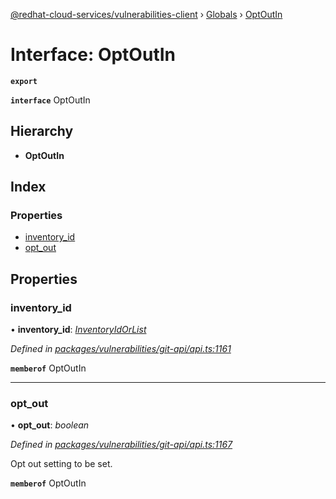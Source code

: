 [@redhat-cloud-services/vulnerabilities-client](../README.md) › [Globals](../globals.md) › [OptOutIn](optoutin.md)

# Interface: OptOutIn

**`export`** 

**`interface`** OptOutIn

## Hierarchy

* **OptOutIn**

## Index

### Properties

* [inventory_id](optoutin.md#inventory_id)
* [opt_out](optoutin.md#opt_out)

## Properties

###  inventory_id

• **inventory_id**: *[InventoryIdOrList](inventoryidorlist.md)*

*Defined in [packages/vulnerabilities/git-api/api.ts:1161](https://github.com/RedHatInsights/javascript-clients/blob/master/packages/vulnerabilities/git-api/api.ts#L1161)*

**`memberof`** OptOutIn

___

###  opt_out

• **opt_out**: *boolean*

*Defined in [packages/vulnerabilities/git-api/api.ts:1167](https://github.com/RedHatInsights/javascript-clients/blob/master/packages/vulnerabilities/git-api/api.ts#L1167)*

Opt out setting to be set.

**`memberof`** OptOutIn
